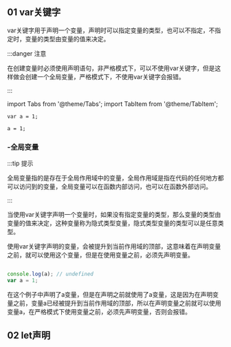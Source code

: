 ## 01 var关键字
var关键字用于声明一个变量，声明时可以指定变量的类型，也可以不指定，不指定时，变量的类型由变量的值来决定。

:::danger 注意

在创建变量时必须使用声明语句，非严格模式下，可以不使用var关键字，但是这样做会创建一个全局变量，严格模式下，不使用var关键字会报错。

:::

import Tabs from '@theme/Tabs';
import TabItem from '@theme/TabItem';

<Tabs>
  <TabItem value="true" label="正确写法" default>

    var a = 1;
  </TabItem>
  <TabItem value="false" label="错误写法">

    a = 1;
  </TabItem>
</Tabs>

### -全局变量

:::tip 提示

全局变量指的是存在于全局作用域中的变量，全局作用域是指在代码的任何地方都可以访问到的变量，全局变量可以在函数内部访问，也可以在函数外部访问。

:::

当使用var关键字声明一个变量时，如果没有指定变量的类型，那么变量的类型由变量的值来决定，这种变量称为隐式类型变量，隐式类型变量的类型可以是任意类型。

使用var关键字声明的变量，会被提升到当前作用域的顶部，这意味着在声明变量之前，就可以使用这个变量，但是在使用变量之前，必须先声明变量。

```javascript title="示例"

console.log(a); // undefined
var a = 1;
```

在这个例子中声明了a变量，但是在声明之前就使用了a变量，这是因为在声明变量之前，变量a已经被提升到当前作用域的顶部，所以在声明变量之前就可以使用变量a，在严格模式下使用变量之前，必须先声明变量，否则会报错。

## 02 let声明